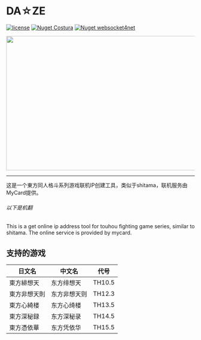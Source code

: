 # DA☆ZE

[![license](https://img.shields.io/hexpm/l/plug?style=flat-square)](http://www.apache.org/licenses/LICENSE-2.0)
[![Nuget Costura](https://img.shields.io/badge/nuget-Costura-lightgrey?style=flat-square)](https://github.com/Fody/Costura)
[![Nuget websocket4net](https://img.shields.io/badge/nuget-websocket4net-lightgrey?style=flat-square)](http://websocket4net.codeplex.com/)

<div align="center"><a href="https://usaginya.lofter.com/post/1d56d69b_1c93aa6aa" target="_blank"><img src="https://repository-images.githubusercontent.com/266529430/62523f00-9dff-11ea-9d41-f85d77ce6e27" width="720" height="360" /></a></div>

------------

这是一个東方同人格斗系列游戏联机IP创建工具，类似于shitama，联机服务由MyCard提供。

###### 以下是机翻
This is a get online ip address tool for touhou fighting game series, similar to shitama. The online service is provided by mycard.

## 支持的游戏
| 日文名  | 中文名  | 代号  |
| ------------ | ------------ | ------------ |
| 東方緋想天 | 东方绯想天  | TH10.5  |
| 東方非想天則  | 东方非想天则  | TH12.3  |
| 東方心綺楼  | 东方心绮楼  | TH13.5  |
| 東方深秘録  | 东方深秘录  | TH14.5  |
| 東方憑依華  | 东方凭依华  | TH15.5  |
